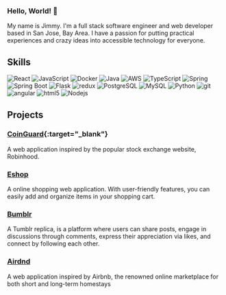 ### Hello, World!  👋

My name is Jimmy. I'm a full stack software engineer and web developer based in San Jose, Bay Area. I have a passion for putting practical experiences and crazy ideas into accessible technology for everyone.


## Skills
<p>
  <img alt="React" src="https://img.shields.io/badge/-React-45b8d8?style=flat-square&logo=react&logoColor=white" />
  <img alt="JavaScript" src="https://img.shields.io/badge/-JavaScript-8DD6F9?style=flat-square&logo=javascript&logoColor=white" /> 
  <img alt="Docker" src="https://img.shields.io/badge/-Docker-46a2f1?style=flat-square&logo=docker&logoColor=white" />
  <img alt="Java" src="https://img.shields.io/badge/-Java-2088FF?style=flat-square&logo=java&logoColor=white" />
  <img alt="AWS" src="https://img.shields.io/badge/-AWS-1a73e8?style=flat-square&logo=amazonec2&logoColor=white" />
  <img alt="TypeScript" src="https://img.shields.io/badge/-TypeScript-007ACC?style=flat-square&logo=typescript&logoColor=white" />
  <img alt="Spring" src="https://img.shields.io/badge/-Spring-5849BE?style=flat-square&logo=spring&logoColor=white" />
  <img alt="Spring Boot" src="https://img.shields.io/badge/-SpringBoot-311C87?style=flat-square&logo=springboot&logoColor=white" />
  <img alt="Flask" src="https://img.shields.io/badge/-Flask-430098?style=flat-square&logo=flask&logoColor=white" />
  <img alt="redux" src="https://img.shields.io/badge/-Redux-764ABC?style=flat-square&logo=redux&logoColor=white" />
  <img alt="PostgreSQL" src="https://img.shields.io/badge/-PostgreSQL-B7178C?style=flat-square&logo=postgresql&logoColor=white" />
  <img alt="MySQL" src="https://img.shields.io/badge/-MySQL-E10098?style=flat-square&logo=mysql&logoColor=white" />
<!--   <img alt="Sass" src="https://img.shields.io/badge/-Sass-CC6699?style=flat-square&logo=sass&logoColor=white" /> -->
  <img alt="Python" src="https://img.shields.io/badge/-Python-db7092?style=flat-square&logo=python&logoColor=white" />
  <img alt="git" src="https://img.shields.io/badge/-Git-F05032?style=flat-square&logo=git&logoColor=white" />
<!--   <img alt="NestJs" src="https://img.shields.io/badge/-NestJs-ea2845?style=flat-square&logo=nestjs&logoColor=white" /> -->
  <img alt="angular" src="https://img.shields.io/badge/-Angular-DD0031?style=flat-square&logo=angular&logoColor=white" />
<!--   <img alt="npm" src="https://img.shields.io/badge/-NPM-CB3837?style=flat-square&logo=npm&logoColor=white" /> -->
  <img alt="html5" src="https://img.shields.io/badge/-HTML5-E34F26?style=flat-square&logo=html5&logoColor=white" />
<!--   <img alt="Brave browser" src="https://img.shields.io/badge/-Brave_Browser-FB542B?style=flat-square&logo=brave&logoColor=white" /> -->
<!--   <img alt="Rollup" src="https://img.shields.io/badge/-Rollup-EC4A3F?style=flat-square&logo=rollup.js&logoColor=white" /> -->
<!--   <img alt="d3js" src="https://img.shields.io/badge/-D3.js-F9A03C?style=flat-square&logo=d3.js&logoColor=white" /> -->
<!--   <img alt="Prettier" src="https://img.shields.io/badge/-Prettier-F7B93E?style=flat-square&logo=prettier&logoColor=white" /> -->
<!--   <img alt="MongoDB" src="https://img.shields.io/badge/-MongoDB-13aa52?style=flat-square&logo=mongodb&logoColor=white" /> -->
  <img alt="Nodejs" src="https://img.shields.io/badge/-Nodejs-43853d?style=flat-square&logo=Node.js&logoColor=white" />
</p>

## Projects

### [CoinGuard](https://coinguard.onrender.com/){:target="_blank"}
A web application inspired by the popular stock exchange website, Robinhood.

### [Eshop](https://www.ecommerce.jimmyxj.com/)
A online shopping web application. With user-friendly features, you can easily add and organize items in your shopping cart. 

### [Bumblr](https://mytumblr.onrender.com/)
A Tumblr replica, is a platform where users can share posts, engage in discussions through comments, express their appreciation via likes, and connect by following each other.

### [Airdnd](https://mytumblr.onrender.com/)
A web application inspired by Airbnb, the renowned online marketplace for both short and long-term homestays

<!--
## Github Stats

[![Anurag's GitHub stats](https://github-readme-stats.vercel.app/api?username=ccnuxuji&show_icons=true&theme=radical&hide=issues)](https://github.com/anuraghazra/github-readme-stats)

[![Top Langs](https://github-readme-stats.vercel.app/api/top-langs/?username=ccnuxuji&layout=compact&theme=radical)](https://github.com/anuraghazra/github-readme-stats)



**ccnuxuji/ccnuxuji** is a ✨ _special_ ✨ repository because its `README.md` (this file) appears on your GitHub profile.

Here are some ideas to get you started:

- 🔭 I’m currently working on ...
- 🌱 I’m currently learning ...
- 👯 I’m looking to collaborate on ...
- 🤔 I’m looking for help with ...
- 💬 Ask me about ...
- 📫 How to reach me: ...
- 😄 Pronouns: ...
- ⚡ Fun fact: ...
-->
